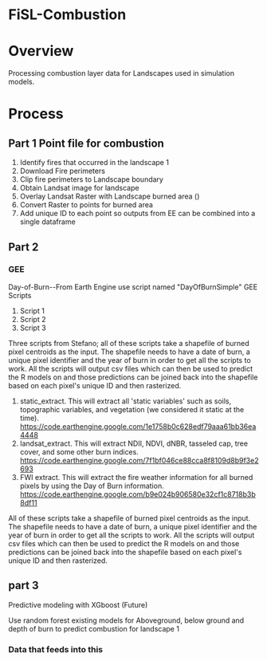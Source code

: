 # FiSL-Combustion

# Overview

Processing combustion layer data for Landscapes used in simulation models. 

# Process

## Part 1 Point file for combustion
1. Identify fires that occurred in the landscape 1
2. Download Fire perimeters
3. Clip fire perimeters to Landscape boundary
4. Obtain Landsat image for landscape
5. Overlay Landsat Raster with Landscape burned area ()
6. Convert Raster to points for burned area
7. Add unique ID to each point so outputs from EE can be combined into a single dataframe


## Part 2


### GEE
Day-of-Burn--From Earth Engine use script named "DayOfBurnSimple"
GEE Scripts
1. Script 1
2. Script 2
3. Script 3


Three scripts from Stefano; all of these scripts take a shapefile of burned pixel centroids as the input.  The shapefile needs to have a date of burn, a unique pixel identifier and the year of burn in order to get all the scripts to work.  All the scripts will output csv files which can then be used to predict the R models on and those predictions can be joined back into the shapefile based on each pixel's unique ID and then rasterized. 
1. static_extract. This will extract all 'static variables' such as soils, topographic variables, and vegetation (we considered it static at the time).   https://code.earthengine.google.com/1e1758b0c628edf79aaa61bb36ea4448
2. landsat_extract.  This will extract NDII, NDVI, dNBR, tasseled cap, tree cover, and some other burn indices.  https://code.earthengine.google.com/7f1bf046ce88cca8f8109d8b9f3e2693
3. FWI extract.  This will extract the fire weather information for all burned pixels by using the Day of Burn information. https://code.earthengine.google.com/b9e024b906580e32cf1c8718b3b8df11


All of these scripts take a shapefile of burned pixel centroids as the input.  The shapefile needs to have a date of burn, a unique pixel identifier and the year of burn in order to get all the scripts to work.  All the scripts will output csv files which can then be used to predict the R models on and those predictions can be joined back into the shapefile based on each pixel's unique ID and then rasterized.  

## part 3

Predictive modeling with XGboost (Future)

Use random forest existing models for Aboveground, below ground and depth of burn to predict combustion for landscape 1

### Data that feeds into this 


